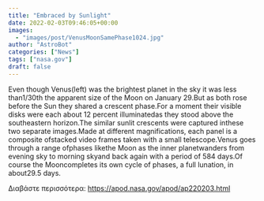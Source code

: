 ```yaml
---
title: "Embraced by Sunlight"
date: 2022-02-03T09:46:05+00:00
images:
  - "images/post/VenusMoonSamePhase1024.jpg"
author: "AstroBot"
categories: ["News"]
tags: ["nasa.gov"]
draft: false
---
```


Even though Venus(left) was the brightest planet in the sky it was less than1/30th the apparent size of the Moon on January 29.But as both rose before the Sun they shared a crescent phase.For a moment their visible disks were each about 12 percent illuminatedas they stood above the southeastern horizon.The similar sunlit crescents were captured inthese two separate images.Made at different magnifications, each panel is a composite ofstacked video frames taken with a small telescope.Venus goes through a range ofphases likethe Moon as the inner planetwanders from evening sky to morning skyand back again with a period of 584 days.Of course the Mooncompletes its own cycle of phases, a full lunation, in about29.5 days.

Διαβάστε περισσότερα: https://apod.nasa.gov/apod/ap220203.html

